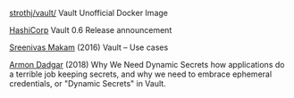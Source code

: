 
[strothj/vault/](https://hub.docker.com/r/strothj/vault/)
Vault Unofficial Docker Image

[HashiCorp](https://www.hashicorp.com/blog/vault-0-6/)
Vault 0.6 Release announcement

[Sreenivas Makam](https://sreeninet.wordpress.com/2016/10/01/vault-use-cases/)
(2016) Vault – Use cases

[Armon Dadgar](https://www.hashicorp.com/blog/why-we-need-dynamic-secrets)
(2018) Why We Need Dynamic Secrets
how applications do a terrible job keeping secrets, and why we need to embrace ephemeral credentials, or "Dynamic Secrets" in Vault.
